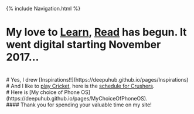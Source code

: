 {% include Navigation.html %}
<br>
# My love to <a href="https://deepuhub.github.io/learning-list/" target="_blank">Learn</a>, <a href="https://deepuhub.github.io/reading-list/" target="_blank">Read</a> has begun. It went digital starting November 2017... 
<br>
# Yes, I drew [Inspirations!!](https://deepuhub.github.io/pages/Inspirations)
<br>
# And I like to <a href="https://cricclubs.com/IndiaHouseHoustonPremierLeague/viewPlayer.do?playerId=648419&clubId=3935" target="_blank">play Cricket</a>, here is the <a href="https://cricclubs.com/IndiaHouseHoustonPremierLeague/teamSchedule.do?teamId=30&clubId=3935" target="_blank">schedule for Crushers</a>.
<br>
# Here is [My choice of Phone OS](https://deepuhub.github.io/pages/MyChoiceOfPhoneOS).
<br>
#### Thank you for spending your valuable time on my site!

